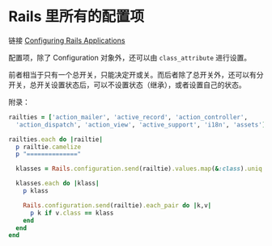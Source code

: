 # Rails 里所有的配置项

链接 [Configuring Rails Applications](http://edgeguides.rubyonrails.org/configuring.html)

配置项，除了 Configuration 对象外，还可以由 `class_attribute` 进行设置。

前者相当于只有一个总开关，只能决定开或关。而后者除了总开关外，还可以有分开关，总开关设置状态后，可以不设置状态（继承），或者设置自己的状态。

附录：

```ruby
railties = ['action_mailer', 'active_record', 'action_controller',
  'action_dispatch', 'action_view', 'active_support', 'i18n', 'assets']

railties.each do |railtie|
  p railtie.camelize
  p "=============="

  klasses = Rails.configuration.send(railtie).values.map(&:class).uniq

  klasses.each do |klass|
    p klass

    Rails.configuration.send(railtie).each_pair do |k,v|
      p k if v.class == klass
    end
  end
end
```
